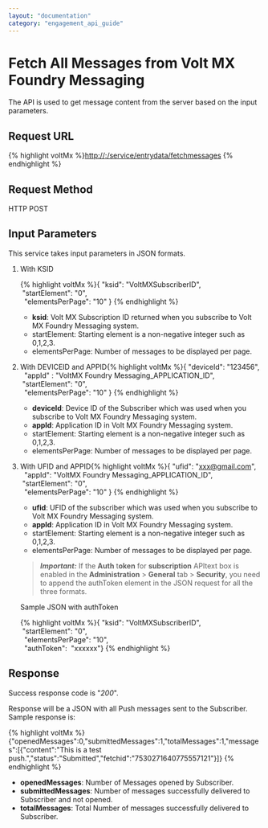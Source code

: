```yaml
---
layout: "documentation"
category: "engagement_api_guide"
---
```

                          

Fetch All Messages from Volt MX Foundry Messaging
================================================

The API is used to get message content from the server based on the input parameters.

Request URL
-----------

{% highlight voltMx %}[http://<host or ip>:<port>/service/entrydata/fetchmessages](http://10.10.19.74:8080/service/entrydata/fetchmessages?userId=$ufid&amp;startElement=$start&amp;elementsPerPage=$perpage)
{% endhighlight %}

Request Method
--------------

HTTP POST

Input Parameters
----------------

This service takes input parameters in JSON formats.

1.  With KSID  
      
    {% highlight voltMx %}{ "ksid": "VoltMXSubscriberID",  
      "startElement": "0",   
      "elementsPerPage": "10" }
    {% endhighlight %}
    *   **ksid**: Volt MX Subscription ID returned when you subscribe to Volt MX Foundry Messaging system.
    *   startElement: Starting element is a non-negative integer such as 0,1,2,3.
    *   elementsPerPage: Number of messages to be displayed per page.
2.  With DEVICEID and APPID{% highlight voltMx %}{ "deviceId": "123456",  
       "appId" : "VoltMX Foundry Messaging_APPLICATION_ID",  
      "startElement": "0",   
      "elementsPerPage": "10" }
    {% endhighlight %}
    *   **deviceId**: Device ID of the Subscriber which was used when you subscribe to Volt MX Foundry Messaging system.
    *   **appId**: Application ID in Volt MX Foundry Messaging system.
    *   startElement: Starting element is a non-negative integer such as 0,1,2,3.
    *   elementsPerPage: Number of messages to be displayed per page.
3.  With UFID and APPID{% highlight voltMx %}{ "ufid": "xxx@gmail.com",  
       "appId": "VoltMX Foundry Messaging_APPLICATION_ID",  
      "startElement": "0",   
      "elementsPerPage": "10" }
    {% endhighlight %}
    
    *   **ufid**: UFID of the subscriber which was used when you subscribe to Volt MX Foundry Messaging system.
    *   **appId**: Application ID in Volt MX Foundry Messaging system.
    *   startElement: Starting element is a non-negative integer such as 0,1,2,3.
    *   elementsPerPage: Number of messages to be displayed per page.
    
    > **_Important:_** If the **Auth** t**oken** for **subscription** APItext box is enabled in the **Administration** \> **General** tab > **Security**, you need to append the authToken element in the JSON request for all the three formats.
    
    Sample JSON with authToken
    
    {% highlight voltMx %}{ "ksid": "VoltMXSubscriberID",  
      "startElement": "0",   
      "elementsPerPage": "10",  
      "authToken":  "xxxxxx"}
    {% endhighlight %}

Response
--------

Success response code is "_200_".

Response will be a JSON with all Push messages sent to the Subscriber. Sample response is:

{% highlight voltMx %}{"openedMessages":0,"submittedMessages":1,"totalMessages":1,"messages":[{"content":"This is a test push.","status":"Submitted","fetchid":"7530271640775557121"}]}
{% endhighlight %}

*   **openedMessages**: Number of Messages opened by Subscriber.
*   **submittedMessages**: Number of messages successfully delivered to Subscriber and not opened.
*   **totalMessages**: Total Number of messages successfully delivered to Subscriber.
